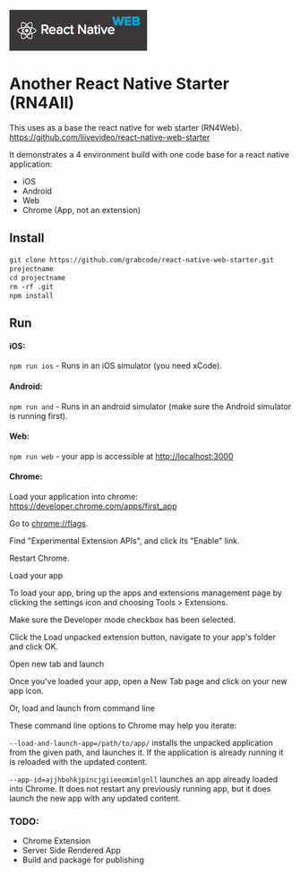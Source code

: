 ![React Native Web](/app/assets/react-native-web.png "Logo React Native Web")

# Another React Native Starter (RN4All)

This uses as a base the react native for web starter (RN4Web). https://github.com/liivevideo/react-native-web-starter

It demonstrates a 4 environment build with one code base for a react native application:

* iOS
* Android
* Web
* Chrome (App, not an extension) 

## Install

```
git clone https://github.com/grabcode/react-native-web-starter.git projectname
cd projectname
rm -rf .git
npm install
```

## Run

#### iOS:
`npm run ios` - Runs in an iOS simulator (you need xCode).

#### Android:
`npm run and` - Runs in an android simulator (make sure the Android simulator is running first).

#### Web:
`npm run web` - your app is accessible at [http://localhost:3000](http://localhost:3000)

#### Chrome: 
Load your application into chrome: https://developer.chrome.com/apps/first_app

Go to [chrome://flags](chrome://flags).

Find "Experimental Extension APIs", and click its "Enable" link.

Restart Chrome.

Load your app

To load your app, bring up the apps and extensions management page by clicking the settings icon  and choosing Tools > Extensions.

Make sure the Developer mode checkbox has been selected.

Click the Load unpacked extension button, navigate to your app's folder and click OK.

Open new tab and launch

Once you've loaded your app, open a New Tab page and click on your new app icon.

Or, load and launch from command line

These command line options to Chrome may help you iterate:

``` --load-and-launch-app=/path/to/app/ ``` installs the unpacked application from the given path, and launches it. If the application is already running it is reloaded with the updated content.

``` --app-id=ajjhbohkjpincjgiieeomimlgnll ``` launches an app already loaded into Chrome. It does not restart any previously running app, but it does launch the new app with any updated content.

### TODO:

* Chrome Extension
* Server Side Rendered App
* Build and package for publishing 

